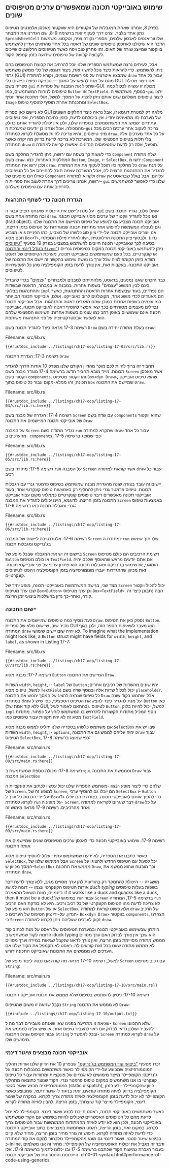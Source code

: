 ## שימוש באובייקטי תכונה שמאפשרים ערכים מטיפוסים שונים

בפרק 8, אמרנו שאחת המגבלות של ווקטורים היא שווקטור מאכסן אלמנטים מטיפוס נתון אחד בלבד. יצרנו דרך לעקוף זאת ברשימה 8-9, שם הגדרנו את המבחר `SpreadsheetCell` שלו ווריאנטים לאכסון שלמים, מספרי נקודה צפה, וטקסט. משמעות הדבר היא שיכולנו לאחכסן טיפוסים שונים של דאטה בכל אחד מהתאים ועדיין להשתמש בווקטור שמייצג שורה של תאים. זהו פתרון טוב ויפה כאשר הטיפוסים הרלוונטים שייכים לקבוצה קבועה של טיפוסים שידועה בזמן קמפול הקוד.

אבל, לעיתים נרצה שמשתמש הספריה שלנו יוכל להרחיב את קבוצת הטיפוסים בהם ניתן להשתמש. כדי להראות כיצד נוכל להשיג זאת, ניצור דוגמא של כלי ממשק משתמש גרפי (GUI) שמבצע איטרציה על פני רשימת עצמים, וקורא למתודה `draw` עבור כל אחד מהם על מנת להציגו על המסך -- טכניקה נפוצה ביישום כלי GUI. אנו ניצור מכולת ספריה בשם `gui` שתכיל את המבנה של ספרית ה-GUI. מכולה זו עשויה לכלול כמה טיפוסים לנוחות המשתמשים, כמו `Button` או `TextField`. בנוסף, משתמשי ה-`gui` ירצו ליצור טיפוסים משלהם שגם אותם ניתן להציג על המסך: למשל, אולי מתכנת אחד יוסיף `Image` ומתכנתת אחרת תוסיף להוסיף טיפוס `SelectBox`.

לא ניישם כאן ספרית GUI מלאה רק למטרת דוגמא זו, אבל נראה כיצד החלקים השונים של מערכת כזו מתאימים יחדיו. אין ביכולתנו לדעת, בזמן כתיבת הספריה, אלו טיפוסים עתידיים ישמשו את המשתשמשים בספריה שלנו, ולכן אין יכולת להגדיר אותם כחלק מהמכולה. אבל אנחנו כן יודעים שמערכת ה-`gui` צריכה לעקוב אחר ערכים רבים מכל מיני טיפוסים, והיא צריכה להיות מסוגלת לקרוא למתודה `draw` על כל אחד מערכים אלה, בלי תלות בטיפוס הספציפי שלו. המערכת לא צריכה לדעת בדיוק מה יקרה כאשר המתודה `draw` תופעל, אלה רק לדעת שהטיפוסים הנדונים יאפשרו קריאה למתודה זו.

כדי לעשות כך בשפה עם ירושה, ניתן להגדיר מחלקה בשם `Component` שלה מתודה בשם `draw`. המחלקות האחרות, כמו `Button`, `Image`, ו- `SelectBox`, ירשו מ-`Component` ולכן ירשו את המתודה `draw`. כל מחלקה כזו תוכל לעקוף את את המתודה `draw` על מנת להגדיר את ההתנהגות הרצויה לה, אבל המערכת עצמה תוכל להתייחס אל כל הטיפוסים כאילו הם מופעים של `Component` ולקרוא למתודה `draw` עליהם. אבל בגלל שבראסט אין ירושה, אנחנו צריכים דרך אחרת לעצב את ספריית ה- `gui` שלנו כדי לאפשר למשתמשים להרחיב אותה עם טיפוסים משלהם.

### הגדרת תכונה כדי לשתף התנהגות

על מנת ליישם את היכולות שאנחנו רוצים עבור ה- `gui` שלנו, נגדיר תוכנה בשם `Draw` ובה מתודה אחת בשם `draw`. ואז נוכל להגדיר ווקטור של ערכים מסוג *אובייקט תכונה* (trait object). אובייקט תכונה מצביע גם למופע של טיפוס המיישם את התכונה שלנו וגם לטבלה המשמשת לחיפוש אחר מתודות תכונה שמוגדרות על הטיפוס בזמן הריצה. אנו יוצרים אובייקט תכונה על-ידי ציון סוג כלשהו של מצביע, כמו הפניית `&` או מצביע חכם מסוג `Box<T>`, לאחריו מילת המפתח `dyn`, ולבסוף ציון התכונה הרלוונטית. (נדון בסיבה לכך שאובייקטי תכונה חייבים להשתמש במצביע בפרק 19 בסעיף ["טיפוסים בגודל דינמי והתכונה `Sized`"][dynamically-sized]<!-- ignore -->) ניתן להשתמש באובייקטי תכונה במקום בטיפוסים גנריים או קונקרטיים. בכל פעם שמשתמשים באובייקט תכונה, מערכת הטיפוסים של ראסט תוודא בזמן הקומפילציה שכל ערך בו נעשה שימוש בהקשר זה יישם את התכונה של אובייקט התכונה. בעקבות זאת, אין צורך לדעת בזמן הקומפילציה מהן כל האפשרויות לטיפוסים.

כבר הזכרנו שאנו נמנעים, בראסט, מלהתייחס למבנים ולמבחרים "עצמים" בכדי להבדיל בינם לבין המושג "עצמים" בשפות אחרות. במבנה או במבחר, הדאטה שבשדות וההתנהגות בבלוקי `impl` הם נפרדים, בעוד שבשפות אחרות הדאטה וההתנהגות, כאשר הם מאוגדים לכדי מושג אחד, מקוטלגים לרוב כאובייקט. אולם, אובייקטי תכונה *הם* יותר כמו עצמים בשפות אחרות במובן שהם מאגדים דאטה והתנהגות. אבל אובייקטי תכונה נבדלים מעצמים מסורתיים בכך שאי אפשר להוסיף דאטה לאובייקט תכונה. אובייקטי תכונה אינם שימושיים באופן רחב כמו עצמים בשפות אחרות: השימוש הספציפי שלהם הוא לאפשר אבסטרקטיזציה על פני התנהגות משותפת.

רשימה 17-3 מראה כיצד להגדיר תכונה בשם `Draw` בעלת מתודה יחידה בשם `draw`:

<span class="filename">Filename: src/lib.rs</span>

```rust,noplayground
{{#rustdoc_include ../listings/ch17-oop/listing-17-03/src/lib.rs}}
```

<span class="caption">רשימה 17-3: הגדרת התכונה `Draw`</span>

תחביר זה צריך להיות לכם מוכר מהדיון הקודם שלנו מפרק 10 אודות הדרך להגדיר תכונות. מייד מובא תחביר חדש: ברשימה 17-4 מוגדר מבנה בשם `Screen` אשר מאכסן ווקטור בשם `components`. זהו ווקטור מטיפוס `Box<dyn Draw>`, שהוא טיפוס אובייקט תכונה; זהו ממלא-מקום עבור כל טיפוס בתוך `Box` שמיישם את התכונה `Draw`.

<span class="filename">Filename: src/lib.rs</span>

```rust,noplayground
{{#rustdoc_include ../listings/ch17-oop/listing-17-04/src/lib.rs:here}}
```


<span class="caption">רשימה 17-4: הגדרה של מבנה בשם `Screen` עם שדה בשם `components` שהוא ווקטור של אובייקטי תכונה המיישמים את התכונה `Draw`</span>

על המבנה `Screen` נגדיר מתודה בשם `run` שתקרא למתודה `draw` עבור כל אחד מהערכים ב- `components`, כפי שמוצג ברשימה 17-5:

<span class="filename">Filename: src/lib.rs</span>

```rust,noplayground
{{#rustdoc_include ../listings/ch17-oop/listing-17-05/src/lib.rs:here}}
```


<span class="caption">רשימה 17-5: מתודה בשם `run` על המבנה `Screen` אשר קוראת למתודה `draw` עבור כל רכיב</span>

יישום זה עובד בצורה שונה מהגדרת מבנה שמשתמש בטיפוס פרמטר גנרי עם הגבלות תכונות. טיפוס פרמטר גנרי ניתן להחליף רק באמצעות טיפוס קונקרטי אחד, בעוד אובייקטי תכונה מאפשרים ריבוי טיפוסים קונקרטיים כממלאי מקום עבור אובייקט התכונה בזמן הריצה. לדוגמא, היינו יכולים להגדיר את המבנה `Screen` באמצעות טיפוס גנרי ומגבלת תכונה כמו ברשימה 17-6:

<span class="filename">Filename: src/lib.rs</span>

```rust,noplayground
{{#rustdoc_include ../listings/ch17-oop/listing-17-06/src/lib.rs:here}}
```


<span class="caption">רשימה 17-6: אלטרנטיבה ליישום של המבנה `Screen` ומתודת ה-`run` שלו תוך שימוש בג'נריקס ומגבלות תכונה</span>

ביישום זה יש את המגבלה שבכל מופע של `Screen` רשימת הרכיבים הם כולם מטיפוס `Button` או כולם מטיפוס `TextField`. אם אתם יודעים מראש שהאוסף שלכם יהיה הומוגני, אז שימוש בג'נריקס ומגבלות תכונה הוא פתרון עדיף על פני אובייקטי תכונה. זאת מכיוון שההגדרות יעברו מונומורפיזציה בזמן הקומפילציה ויהפכו לטיפוסים קונקרטיים.

מצד שני, בגישה המשתמשת באובייקטי תכונה, מופע יחיד של `Screen` יכול להכיל ווקטור שבו ערך מטיפוס `Box<Button>` וכן ערך מטיפוס `Box<TextField>`. הבה נתבונן כיצד זה קורה, ואחר-כך נדון בהשלכות ביצועי זמן הריצה.

### יישום התכונה

כעת נוסיף כמה טיפוסים שמיישמים את התכונה `Draw`. נספק כאן את הטיפוס `Button`. נזכיר שוב, שיישום מלא של ספריית GUI הוא מעבר לשאיפות הספר הזה, ולכן בגוף המתודה `draw` לא יהיה שום יישום שימושי. To imagine what the implementation might look like, a `Button` struct might have fields for `width`, `height`, and `label`, as shown in Listing 17-7:

<span class="filename">Filename: src/lib.rs</span>

```rust,noplayground
{{#rustdoc_include ../listings/ch17-oop/listing-17-07/src/lib.rs:here}}
```


<span class="caption">רשימה 17-7: מבנה מסוג `Button` המיישם את התכונה `Draw`</span>

השדות `width`, `height`, ו- `label` של `Button` יהיו שונים מהשדות של רכיבים אחרים; למשל, טיפוס מסוג `TextField` יכול לכלול שדות אלה ובנוסף שדה בשם `placeholder`. כל טיפוס שנרצה להציג על המסך יממש את התכונה `Draw` אבל ישתמש בקוד שונה במתודה `draw` על מנת להגדיר כיצד להציג את הטיפוס הספציפי, כפי שיש ל-`Button` כאן (ללא קוד אמת של GUI, בהתאם לאמור לעיל). לטיפוס `Button`, למשל, יכול להיות בלוק `impl` נוסף המכיל מתודות הקשורות לתרחיש בו המשתמש לוחץ על כפתור. מתודות מסוג זה לא יהיו תקפות עבור טיפוסים כמו `TextField`.

אם משתמש כלשהו בספריה שלנו יחליט לממש מבנה מסוג `SelectBox` שבו יש את השדות `width`, `height`, ו- `options`, יהיה עליהם לממש גם את התכונה `Draw` עבור הטיפוס `SelectBox`, כפי שמוצג ברשימה 17-8:

<span class="filename">Filename: src/main.rs</span>

```rust,ignore
{{#rustdoc_include ../listings/ch17-oop/listing-17-08/src/main.rs:here}}
```


<span class="caption">רשימה 17-8: מכולה נוספת שמשתמשת ב-`gui` ומממשת את התכונה `Draw` עבור המבנה `SelectBox`</span>

משתמש הספריה שלנו יכול עכשיו לכתוב את פונקציית ה- `main` שלהם כדי ליצור מופע של `Screen`. למופע זה של `Screen`, הם יוכלו גם להוסיף ערכי `SelectBox` ו- `Button` על-ידי הכנסת כל ערך ל-`Box<T>` כדי להפוך אותם לאובייקטי תכונה. בצורה זו הם יוכלו לקרוא למתודה `run` על מופע ה- `Screen`, דבר שיגרום לקריאה למתודה `draw` על כל אחד מהרכיבים. רשימה 17-9 מראה מימוש זה:

<span class="filename">Filename: src/main.rs</span>

```rust,ignore
{{#rustdoc_include ../listings/ch17-oop/listing-17-09/src/main.rs:here}}
```


<span class="caption">רשימה 17-9: שימוש באובייקטי תכונה כדי לאכסן ערכים מטיפוסים שונים שמיישמים את אותה התכונה</span>

כאשר כתבנו את הספריה, לא ידענו שמשתמש עתידי עלול להוסיף טיפוס מסוג `SelectBox`, אבל המימוש שלנו של `Screen` יכל לפעול עם הטיפוס החדש ולהציגו על המסך מכיוון ש-`SelectBox` מממש את התכונה `Draw`, וכך מובטח שהוא ממשמ את המתודה `draw`.

מושג זה -- היכולת להתמקד רק בהודעות להן ערך מסויים מגיב, ללא צורך לדעת דבר אודות הטיפוס הקונקרטי עצמו -- דומה למושג *duch typing* בשפות בעלות טיפוסים דינמיים, מונח השאול מהאמרה: if it walks like a duck and quacks like a duck, then it must be a duck! במימוש של `run` עבור `Screen` ברשימה 17-5, המתודה `run` לא צריכה לדעת מהו הטיפוס הקונקרטי של כל רכיב ורכיב. היא לא בודקת האם הרכיב הוא מופע של `Button` או של `SelectBox`, אלא פשוט קוראת למתודה `draw` של הרכיב הנדון. על-ידי ציון הטיפוס של הערכים כ- `Box<dyn Draw>` בווקטור `components`, הצהרנו כי `Screen` זקוק לערכים שעליהם ניתן לקרוא למתודה `draw`.

היתרון שבשימוש באובייקטי תכונה ובמערכת הטיפוסים של ראסט על מנת לכתוב קוד הדומה לקוד שמשתמש ב-duck typing הוא שכך אין צורך לבדוק האם ערך מסויים מממש מתודה מסויימת בזמן הריצה, ואין צורך לדאוג שנקבל שגיאות במידה וערך מסויים לא מממש מתודה שאנו בכל זאת קוראים לה. ראסט לא תקמפל את הקוד שלנו אם הערכים לא מממשים את התכונות שאובייקט התכונה דורש.

למשל, רשימה 17-10 מראה מה קורה אם ננסה ליצור מופע של `Screen` עם רכיב מטיפוס `String`:

<span class="filename">Filename: src/main.rs</span>

```rust,ignore,does_not_compile
{{#rustdoc_include ../listings/ch17-oop/listing-17-10/src/main.rs}}
```


<span class="caption">רשימה 17-10: ניסיון להשתמש בטיפוס שלא מממש את תכונת אובייקט התכונה</span>

נקבל שגיאה זו משום שהטיפוס `String` לא מממש את התכונה `Draw`:

```console
{{#include ../listings/ch17-oop/listing-17-10/output.txt}}
```

שגיאה זו מתריעה בפנינו שאו שאנחנו מעבירים דבר מה ל- `Screen` שלא התכוונו להעביר ושלכן כדאי לבדוק אם ראוי להעביר טיפוס אחר, או שיש עלינו למממש את התכונה `Draw` עבור הטיפוס `String` ובכל לאפשר ל- `Screen` לקרוא למתודה `draw` על מימושים שלו.

### אובייקטי תכונה מבצעים שיגור דינמי

זכרו מסעיף ["ביצועי קוד המשתמש בג'נריקס"]()<!-- ignore --> שבפרק 10 את הדיון שלנו אודות תהליך המונומורפיזציה שמבוצע על-ידי הקומפיילר כאשר משתמשים במגבלות תכונה על ג'נריקס: הקומפיילר מייצר מימושים לא-גנריים של פונקציות ומתודות עבור כל טיפוס קונקרטי בו אנו משתמשים במקום טיפוס פרמטר גנרי. הקוד שנוצר כתוצאה מתהליך המונומורפיזציה מבצע *שיגור סטטי* (static dispatch), כיוון שהקומפיילר יודע בזמן הקומפילציה בדיוק לאיזה מתודה קוראים. זאת בניגוד ל-*שיגור דינמי*, שמבוצע כאשר הקומפיילר לא יכול לדעת בזמן הקומפילציה לאיזה מתודה צריך לקרוא. במקרה של שיגור דינמי, הקומפיילר מייצר קוד שיצתרך, בזמן הריצה, להבין לאיזה מתודה לקרוא.

כאשר משתמשים באובייקטי תכונה, ראסט חייבת לבצע שיגור דינמי. הקומפיילר לא יכול לדעת מהם כל הטיפוסים האפשריים שיכולים להיות בשימוש עם הקוד שמשתמש באובייקטי תכונה, ולכן הוא לא יודע לאיזה מהמתודות הממומשות עבור הטיפוסים צריך לקרוא. במקום זאת, בזמן הריצה, ראסט משתמשת במצביעים בתוך אובייקט התכונה כדי לדעת לאיזה מתודה לקרוא. חיפוש זה גורר מחיר בזמן הריצה, מחיר שלא קיים בביצוע שיגור סטטי. שיגור דינמי גם מונע מהקומפיילר מלבחור למקם את קוד המתודה כ-inline, ודבר זה מגביל את יכולות האופטימיזציה של הקומפיילר. מחיר זה אנו משלמים בעבור הגברת גמישות הקוד שכתבנו ברשימה 17-5 ובו יכלונו לתמוך ברשימה 17-9. אלו היתרונות והחסרונות של אובייקטי תכונה.
ch10-01-syntax.html#performance-of-code-using-generics

[dynamically-sized]: ch19-04-advanced-types.html#dynamically-sized-types-and-the-sized-trait
